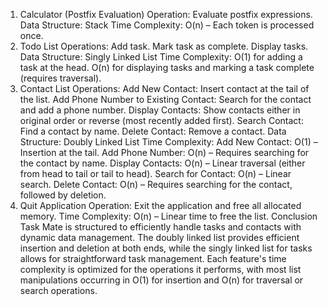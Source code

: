 1. Calculator (Postfix Evaluation)
Operation: Evaluate postfix expressions.
Data Structure: Stack
Time Complexity: O(n) – Each token is processed once.
2. Todo List
Operations:
Add task.
Mark task as complete.
Display tasks.
Data Structure: Singly Linked List
Time Complexity:
O(1) for adding a task at the head.
O(n) for displaying tasks and marking a task complete (requires traversal).
3. Contact List
Operations:
Add New Contact: Insert contact at the tail of the list.
Add Phone Number to Existing Contact: Search for the contact and add a phone number.
Display Contacts: Show contacts either in original order or reverse (most recently added first).
Search Contact: Find a contact by name.
Delete Contact: Remove a contact.
Data Structure: Doubly Linked List
Time Complexity:
Add New Contact: O(1) – Insertion at the tail.
Add Phone Number: O(n) – Requires searching for the contact by name.
Display Contacts: O(n) – Linear traversal (either from head to tail or tail to head).
Search for Contact: O(n) – Linear search.
Delete Contact: O(n) – Requires searching for the contact, followed by deletion.
4. Quit Application
Operation: Exit the application and free all allocated memory.
Time Complexity: O(n) – Linear time to free the list.
Conclusion
Task Mate is structured to efficiently handle tasks and contacts with dynamic data management. The doubly linked list provides efficient insertion and deletion at both ends, while the singly linked list for tasks allows for straightforward task management. Each feature's time complexity is optimized for the operations it performs, with most list manipulations occurring in O(1) for insertion and O(n) for traversal or search operations.


